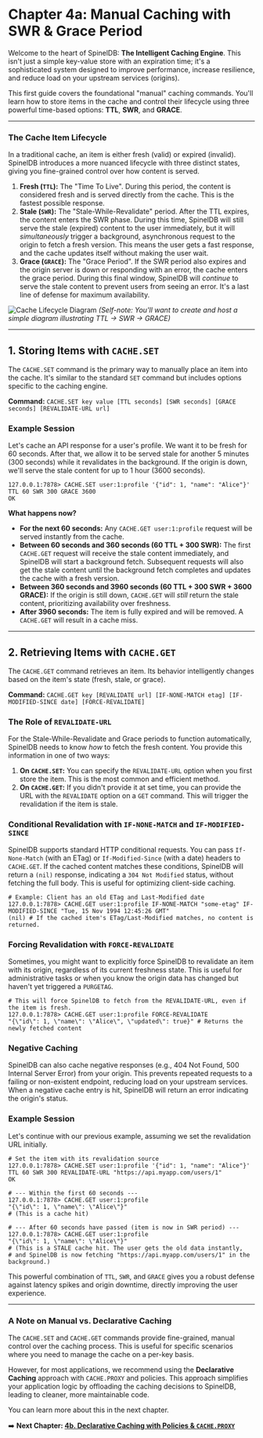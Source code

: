 # Chapter 4a: Manual Caching with SWR & Grace Period

Welcome to the heart of SpinelDB: **The Intelligent Caching Engine**. This isn't just a simple key-value store with an expiration time; it's a sophisticated system designed to improve performance, increase resilience, and reduce load on your upstream services (origins).

This first guide covers the foundational "manual" caching commands. You'll learn how to store items in the cache and control their lifecycle using three powerful time-based options: **TTL**, **SWR**, and **GRACE**.

---

### The Cache Item Lifecycle

In a traditional cache, an item is either fresh (valid) or expired (invalid). SpinelDB introduces a more nuanced lifecycle with three distinct states, giving you fine-grained control over how content is served.

1.  **Fresh (`TTL`):** The "Time To Live". During this period, the content is considered fresh and is served directly from the cache. This is the fastest possible response.
2.  **Stale (`SWR`):** The "Stale-While-Revalidate" period. After the TTL expires, the content enters the SWR phase. During this time, SpinelDB will still serve the stale (expired) content to the user immediately, but it will *simultaneously* trigger a background, asynchronous request to the origin to fetch a fresh version. This means the user gets a fast response, and the cache updates itself without making the user wait.
3.  **Grace (`GRACE`):** The "Grace Period". If the SWR period also expires and the origin server is down or responding with an error, the cache enters the grace period. During this final window, SpinelDB will *continue* to serve the stale content to prevent users from seeing an error. It's a last line of defense for maximum availability.

![Cache Lifecycle Diagram](https://your-image-host.com/cache-lifecycle.png)
*(Self-note: You'll want to create and host a simple diagram illustrating TTL -> SWR -> GRACE)*

---

## 1. Storing Items with `CACHE.SET`

The `CACHE.SET` command is the primary way to manually place an item into the cache. It's similar to the standard `SET` command but includes options specific to the caching engine.

**Command:** `CACHE.SET key value [TTL seconds] [SWR seconds] [GRACE seconds] [REVALIDATE-URL url]`

### Example Session

Let's cache an API response for a user's profile. We want it to be fresh for 60 seconds. After that, we allow it to be served stale for another 5 minutes (300 seconds) while it revalidates in the background. If the origin is down, we'll serve the stale content for up to 1 hour (3600 seconds).

```shell
127.0.0.1:7878> CACHE.SET user:1:profile '{"id": 1, "name": "Alice"}' TTL 60 SWR 300 GRACE 3600
OK
```

**What happens now?**

*   **For the next 60 seconds:** Any `CACHE.GET user:1:profile` request will be served instantly from the cache.
*   **Between 60 seconds and 360 seconds (60 TTL + 300 SWR):** The first `CACHE.GET` request will receive the stale content immediately, and SpinelDB will start a background fetch. Subsequent requests will also get the stale content until the background fetch completes and updates the cache with a fresh version.
*   **Between 360 seconds and 3960 seconds (60 TTL + 300 SWR + 3600 GRACE):** If the origin is still down, `CACHE.GET` will *still* return the stale content, prioritizing availability over freshness.
*   **After 3960 seconds:** The item is fully expired and will be removed. A `CACHE.GET` will result in a cache miss.

---

## 2. Retrieving Items with `CACHE.GET`

The `CACHE.GET` command retrieves an item. Its behavior intelligently changes based on the item's state (fresh, stale, or grace).

**Command:** `CACHE.GET key [REVALIDATE url] [IF-NONE-MATCH etag] [IF-MODIFIED-SINCE date] [FORCE-REVALIDATE]`

### The Role of `REVALIDATE-URL`

For the Stale-While-Revalidate and Grace periods to function automatically, SpinelDB needs to know *how* to fetch the fresh content. You provide this information in one of two ways:

1.  **On `CACHE.SET`:** You can specify the `REVALIDATE-URL` option when you first store the item. This is the most common and efficient method.
2.  **On `CACHE.GET`:** If you didn't provide it at set time, you can provide the URL with the `REVALIDATE` option on a `GET` command. This will trigger the revalidation if the item is stale.

### Conditional Revalidation with `IF-NONE-MATCH` and `IF-MODIFIED-SINCE`

SpinelDB supports standard HTTP conditional requests. You can pass `If-None-Match` (with an ETag) or `If-Modified-Since` (with a date) headers to `CACHE.GET`. If the cached content matches these conditions, SpinelDB will return a `(nil)` response, indicating a `304 Not Modified` status, without fetching the full body. This is useful for optimizing client-side caching.

```shell
# Example: Client has an old ETag and Last-Modified date
127.0.0.1:7878> CACHE.GET user:1:profile IF-NONE-MATCH "some-etag" IF-MODIFIED-SINCE "Tue, 15 Nov 1994 12:45:26 GMT"
(nil) # If the cached item's ETag/Last-Modified matches, no content is returned.
```

### Forcing Revalidation with `FORCE-REVALIDATE`

Sometimes, you might want to explicitly force SpinelDB to revalidate an item with its origin, regardless of its current freshness state. This is useful for administrative tasks or when you know the origin data has changed but haven't yet triggered a `PURGETAG`.

```shell
# This will force SpinelDB to fetch from the REVALIDATE-URL, even if the item is fresh.
127.0.0.1:7878> CACHE.GET user:1:profile FORCE-REVALIDATE
"{\"id\": 1, \"name\": \"Alice\", \"updated\": true}" # Returns the newly fetched content
```

### Negative Caching

SpinelDB can also cache negative responses (e.g., 404 Not Found, 500 Internal Server Error) from your origin. This prevents repeated requests to a failing or non-existent endpoint, reducing load on your upstream services. When a negative cache entry is hit, SpinelDB will return an error indicating the origin's status.

### Example Session

Let's continue with our previous example, assuming we set the revalidation URL initially.

```shell
# Set the item with its revalidation source
127.0.0.1:7878> CACHE.SET user:1:profile '{"id": 1, "name": "Alice"}' TTL 60 SWR 300 REVALIDATE-URL "https://api.myapp.com/users/1"
OK

# --- Within the first 60 seconds ---
127.0.0.1:7878> CACHE.GET user:1:profile
"{\"id\": 1, \"name\": \"Alice\"}"
# (This is a cache hit)

# --- After 60 seconds have passed (item is now in SWR period) ---
127.0.0.1:7878> CACHE.GET user:1:profile
"{\"id\": 1, \"name\": \"Alice\"}"
# (This is a STALE cache hit. The user gets the old data instantly,
# and SpinelDB is now fetching "https://api.myapp.com/users/1" in the background.)
```

This powerful combination of `TTL`, `SWR`, and `GRACE` gives you a robust defense against latency spikes and origin downtime, directly improving the user experience.

---

### A Note on Manual vs. Declarative Caching

The `CACHE.SET` and `CACHE.GET` commands provide fine-grained, manual control over the caching process. This is useful for specific scenarios where you need to manage the cache on a per-key basis.

However, for most applications, we recommend using the **Declarative Caching** approach with `CACHE.PROXY` and policies. This approach simplifies your application logic by offloading the caching decisions to SpinelDB, leading to cleaner, more maintainable code.

You can learn more about this in the next chapter.

➡️ **Next Chapter: [4b. Declarative Caching with Policies & `CACHE.PROXY`](./04b-declarative-caching-proxy.md)**
